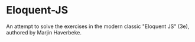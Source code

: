 # Eloquent-JS
An attempt to solve the exercises in the modern classic "Eloquent JS" (3e), authored by Marjin Haverbeke.
